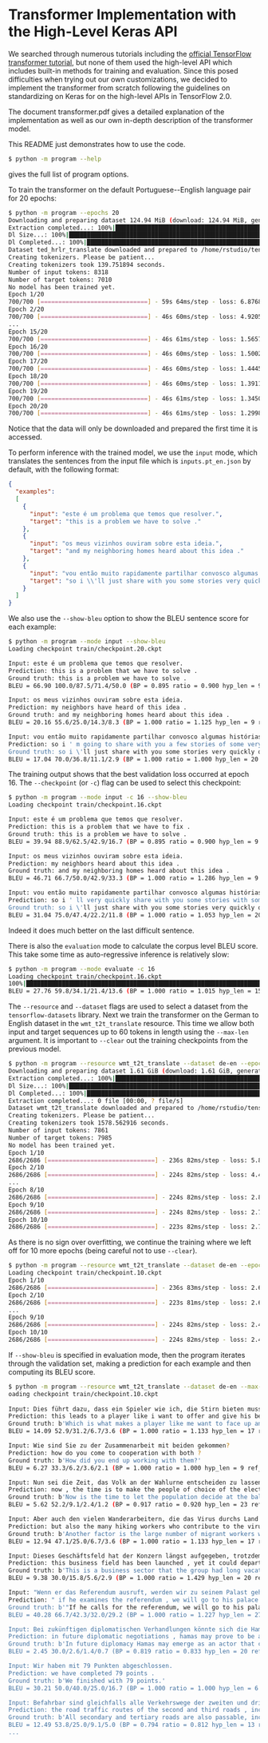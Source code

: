 # Transformer Implementation with the High-Level Keras API

We searched through numerous tutorials including the [official 
TensorFlow transformer tutorial](https://www.tensorflow.org/tutorials/text/transformer "Transformer model for language understanding"),
but none of them used the high-level API which includes built-in methods for 
training and evaluation. Since this posed difficulties
when trying out our own customizations, we decided to implement the transformer 
from scratch following the guidelines on standardizing on Keras for on the 
high-level APIs in TensorFlow 2.0.

The document transformer.pdf gives a detailed explanation of the implementation
as well as our own in-depth description of the transformer model.

This README just demonstrates how to use the code.

```bash
$ python -m program --help
```

gives the full list of program options. 

To train the transformer on the default Portuguese--English language pair 
for 20 epochs:

```bash
$ python -m program --epochs 20
Downloading and preparing dataset 124.94 MiB (download: 124.94 MiB, generated: Unknown size, total: 124.94 MiB) to /home/rstudio/tensorflow_datasets/ted_hrlr_translate/pt_to_en/1.0.0...
Extraction completed...: 100%|███████████████████████████████████████████████████████████████████████████████████████████████████████████████████████████████| 1/1 [00:04<00:00,  4.46s/ file]
Dl Size...: 100%|█████████████████████████████████████████████████████████████████████████████████████████████████████████████████████████████████████████| 124/124 [00:04<00:00, 27.79 MiB/s]
Dl Completed...: 100%|████████████████████████████████████████████████████████████████████████████████████████████████████████████████████████████████████████| 1/1 [00:04<00:00,  4.46s/ url]
Dataset ted_hrlr_translate downloaded and prepared to /home/rstudio/tensorflow_datasets/ted_hrlr_translate/pt_to_en/1.0.0. Subsequent calls will reuse this data.                             
Creating tokenizers. Please be patient...                                                                                                                                                     
Creating tokenizers took 139.751894 seconds.
Number of input tokens: 8318
Number of target tokens: 7010
No model has been trained yet.
Epoch 1/20
700/700 [==============================] - 59s 64ms/step - loss: 6.8768 - accuracy: 0.1205 - val_loss: 5.3334 - val_accuracy: 0.2132
Epoch 2/20
700/700 [==============================] - 46s 60ms/step - loss: 4.9205 - accuracy: 0.2521 - val_loss: 4.6257 - val_accuracy: 0.2788
...
Epoch 15/20
700/700 [==============================] - 46s 61ms/step - loss: 1.5657 - accuracy: 0.6654 - val_loss: 2.2668 - val_accuracy: 0.6082
Epoch 16/20
700/700 [==============================] - 46s 60ms/step - loss: 1.5002 - accuracy: 0.6753 - val_loss: 2.2611 - val_accuracy: 0.6082
Epoch 17/20
700/700 [==============================] - 46s 60ms/step - loss: 1.4445 - accuracy: 0.6837 - val_loss: 2.2658 - val_accuracy: 0.6071
Epoch 18/20
700/700 [==============================] - 46s 60ms/step - loss: 1.3911 - accuracy: 0.6912 - val_loss: 2.2745 - val_accuracy: 0.6082
Epoch 19/20
700/700 [==============================] - 46s 61ms/step - loss: 1.3450 - accuracy: 0.6991 - val_loss: 2.2885 - val_accuracy: 0.6105
Epoch 20/20
700/700 [==============================] - 46s 61ms/step - loss: 1.2998 - accuracy: 0.7059 - val_loss: 2.3034 - val_accuracy: 0.6133
```

Notice that the data will only be downloaded and prepared the first time it is accessed.

To perform inference with the trained model, we use the `input` mode, which 
translates the sentences from the input file which is `inputs.pt_en.json` by
default, with the following format:

```json
{
  "examples":
  [
    {
      "input": "este é um problema que temos que resolver.",
      "target": "this is a problem we have to solve ."
    },
    {
      "input": "os meus vizinhos ouviram sobre esta ideia.",
      "target": "and my neighboring homes heard about this idea ."
    },
    {
      "input": "vou então muito rapidamente partilhar convosco algumas histórias de algumas coisas mágicas que aconteceram.",
      "target": "so i \\'ll just share with you some stories very quickly of some magical things that have happened ."
    }
  ]
}
```

We also use the `--show-bleu` option to show the BLEU sentence score for each example:

```bash
$ python -m program --mode input --show-bleu
Loading checkpoint train/checkpoint.20.ckpt

Input: este é um problema que temos que resolver.
Prediction: this is a problem that we have to solve .
Ground truth: this is a problem we have to solve .
BLEU = 66.90 100.0/87.5/71.4/50.0 (BP = 0.895 ratio = 0.900 hyp_len = 9 ref_len = 10)

Input: os meus vizinhos ouviram sobre esta ideia.
Prediction: my neighbors have heard of this idea .
Ground truth: and my neighboring homes heard about this idea .
BLEU = 20.16 55.6/25.0/14.3/8.3 (BP = 1.000 ratio = 1.125 hyp_len = 9 ref_len = 8)

Input: vou então muito rapidamente partilhar convosco algumas histórias de algumas coisas mágicas que aconteceram.
Prediction: so i ' m going to share with you a few stories of some very magical things that happened .
Ground truth: so i \'ll just share with you some stories very quickly of some magical things that have happened .
BLEU = 17.04 70.0/36.8/11.1/2.9 (BP = 1.000 ratio = 1.000 hyp_len = 20 ref_len = 20)
```

The training output shows that the best validation loss occurred at epoch 16.
The `--checkpoint` (or `-c`) flag can be used to select this checkpoint:

```bash
$ python -m program --mode input -c 16 --show-bleu
Loading checkpoint train/checkpoint.16.ckpt

Input: este é um problema que temos que resolver.
Prediction: this is a problem that we have to fix .
Ground truth: this is a problem we have to solve .
BLEU = 39.94 88.9/62.5/42.9/16.7 (BP = 0.895 ratio = 0.900 hyp_len = 9 ref_len = 10)

Input: os meus vizinhos ouviram sobre esta ideia.
Prediction: my neighbors heard about this idea .
Ground truth: and my neighboring homes heard about this idea .
BLEU = 46.71 66.7/50.0/42.9/33.3 (BP = 1.000 ratio = 1.286 hyp_len = 9 ref_len = 7)

Input: vou então muito rapidamente partilhar convosco algumas histórias de algumas coisas mágicas que aconteceram.
Prediction: so i ' ll very quickly share with you some stories with some very magical things that happened .
Ground truth: so i \'ll just share with you some stories very quickly of some magical things that have happened .
BLEU = 31.04 75.0/47.4/22.2/11.8 (BP = 1.000 ratio = 1.053 hyp_len = 20 ref_len = 19)
```

Indeed it does much better on the last difficult sentence. 

There is also the `evaluation` mode to calculate the corpus level BLEU 
score. This take some time as auto-regressive inference is relatively slow:

```bash
$ python -m program --mode evaluate -c 16
Loading checkpoint train/checkpoint.16.ckpt
100%|█████████████████████████████████████████████████████████████████████████████████████████████████████████████████████████████████████████████████████| 1193/1193 [29:09<00:00,  1.47s/it]
BLEU = 27.76 59.8/34.1/21.4/13.6 (BP = 1.000 ratio = 1.015 hyp_len = 15804 ref_len = 15563)
```

The `--resource` and `--dataset` flags are used to select a dataset from the
`tensorflow-datasets` library. Next we train the transformer on the German to 
English dataset in the `wmt_t2t_translate` resource.  This time we allow both
input and target sequences up to 60 tokens in length using the `--max-len` 
argument. It is important to `--clear` out the training checkpoints from the previous 
model.

```bash
$ python -m program --resource wmt_t2t_translate --dataset de-en --epochs 10 --max-len 60 --clear
Downloading and preparing dataset 1.61 GiB (download: 1.61 GiB, generated: Unknown size, total: 1.61 GiB) to /home/rstudio/tensorflow_datasets/wmt_t2t_translate/de-en/1.0.0...               
Extraction completed...: 100%|████████████████████████████████████████████████████████████████████████████████████████████████████████████████████████████| 4/4 [1:01:21<00:00, 920.44s/ file]
Dl Size...: 100%|█████████████████████████████████████████████████████████████████████████████████████████████████████████████████████████████████████| 1645/1645 [1:01:21<00:00,  2.24s/ MiB]
Dl Completed...: 100%|█████████████████████████████████████████████████████████████████████████████████████████████████████████████████████████████████████| 4/4 [1:01:21<00:00, 920.44s/ url]
Extraction completed...: 0 file [00:00, ? file/s]
Dataset wmt_t2t_translate downloaded and prepared to /home/rstudio/tensorflow_datasets/wmt_t2t_translate/de-en/1.0.0. Subsequent calls will reuse this data.                                  
Creating tokenizers. Please be patient...
Creating tokenizers took 1578.562916 seconds.
Number of input tokens: 7861
Number of target tokens: 7985
No model has been trained yet.                                                                                                                                                                
Epoch 1/10                                                                                                                                                                                    
2686/2686 [==============================] - 236s 82ms/step - loss: 5.8810 - accuracy: 0.1676 - val_loss: 5.0164 - val_accuracy: 0.2178                                                       
Epoch 2/10                                                                                                                                                                                    
2686/2686 [==============================] - 224s 82ms/step - loss: 4.4499 - accuracy: 0.2751 - val_loss: 4.1136 - val_accuracy: 0.3093                                                       
...
Epoch 8/10                                                                                                                                                                                    
2686/2686 [==============================] - 224s 82ms/step - loss: 2.8028 - accuracy: 0.4847 - val_loss: 2.7983 - val_accuracy: 0.4902                                                       
Epoch 9/10                                                                                                                                                                                    
2686/2686 [==============================] - 224s 82ms/step - loss: 2.7486 - accuracy: 0.4921 - val_loss: 2.7605 - val_accuracy: 0.4933                                                       
Epoch 10/10                                                                                                                                                                                   
2686/2686 [==============================] - 223s 82ms/step - loss: 2.7038 - accuracy: 0.4983 - val_loss: 2.7299 - val_accuracy: 0.5022
```
As there is no sign over overfitting, we continue the training where we left 
off for 10 more epochs (being careful not to use `--clear`). 

```bash
$ python -m program --resource wmt_t2t_translate --dataset de-en --epochs 10 --max-len 60
Loading checkpoint train/checkpoint.10.ckpt
Epoch 1/10
2686/2686 [==============================] - 236s 83ms/step - loss: 2.6670 - accuracy: 0.5032 - val_loss: 2.7077 - val_accuracy: 0.5055
Epoch 2/10
2686/2686 [==============================] - 223s 81ms/step - loss: 2.6351 - accuracy: 0.5077 - val_loss: 2.6863 - val_accuracy: 0.5080
...
Epoch 9/10
2686/2686 [==============================] - 224s 82ms/step - loss: 2.4970 - accuracy: 0.5272 - val_loss: 2.5956 - val_accuracy: 0.5223
Epoch 10/10
2686/2686 [==============================] - 224s 82ms/step - loss: 2.4852 - accuracy: 0.5291 - val_loss: 2.5941 - val_accuracy: 0.5231
```

If `--show-bleu` is specified in evaluation mode, then the program iterates
through the validation set, making a prediction for each example and then
computing its BLEU score.

```bash
$ python -m program --resource wmt_t2t_translate --dataset de-en --max-len 60 --mode evaluate --show-bleu
oading checkpoint train/checkpoint.10.ckpt                                                                                                                                                   
                                                                                                                                                                                              
Input: Dies führt dazu, dass ein Spieler wie ich, die Stirn bieten muss und sein Bestes geben will.                                                                                           
Prediction: this leads to a player like i want to offer and give his best .                                                                                                                   
Ground truth: b'Which is what makes a player like me want to face up and give my best.'                                                                                                       
BLEU = 14.09 52.9/31.2/6.7/3.6 (BP = 1.000 ratio = 1.133 hyp_len = 17 ref_len = 15)                                                                                                           

Input: Wie sind Sie zu der Zusammenarbeit mit beiden gekommen?
Prediction: how do you come to cooperation with both ?
Ground truth: b'How did you end up working with them?'
BLEU = 6.27 33.3/6.2/3.6/2.1 (BP = 1.000 ratio = 1.000 hyp_len = 9 ref_len = 9)

Input: Nun sei die Zeit, das Volk an der Wahlurne entscheiden zu lassen, in welche Richtung das Land gehen solle.
Prediction: now , the time is to make the people of choice of the electoralne , which the direction of the country is to go .
Ground truth: b'Now is the time to let the population decide at the ballot box, in which direction the country should move forward.'
BLEU = 5.62 52.2/9.1/2.4/1.2 (BP = 0.917 ratio = 0.920 hyp_len = 23 ref_len = 25)

Input: Aber auch den vielen Wanderarbeitern, die das Virus durchs Land tragen.
Prediction: but also the many hiking workers who contribute to the virus by the country .
Ground truth: b'Another factor is the large number of migrant workers who carry the virus across the country.'
BLEU = 12.94 47.1/25.0/6.7/3.6 (BP = 1.000 ratio = 1.133 hyp_len = 17 ref_len = 15)

Input: Dieses Geschäftsfeld hat der Konzern längst aufgegeben, trotzdem konnte er die Registrierung abwenden.
Prediction: this business field has been launched , yet it could depart the registration .
Ground truth: b'This is a business sector that the group had long vacated, yet nonetheless managed to prevent the registration.'
BLEU = 9.38 30.0/15.8/5.6/2.9 (BP = 1.000 ratio = 1.429 hyp_len = 20 ref_len = 14)

Input: "Wenn er das Referendum ausruft, werden wir zu seinem Palast gehen und ihn stürzen", sagte der Oppositionelle Jasser Said.
Prediction: " if he examines the referendum , we will go to his palace and remember him , the opposition jacse said .
Ground truth: b'"If he calls for the referendum, we will go to his palace and overthrow him," said member of the opposition Jasser Said.'
BLEU = 40.28 66.7/42.3/32.0/29.2 (BP = 1.000 ratio = 1.227 hyp_len = 27 ref_len = 22)

Input: Bei zukünftigen diplomatischen Verhandlungen könnte sich die Hamas als Akteur erweisen, der selbst von Israel und den Vereinigten Staaten nicht herausgedrängt werden kann.
Prediction: in future diplomatic negotiations , hamas may prove to be a player who can not be repressed by israel and the united states .
Ground truth: b'In future diplomacy Hamas may emerge as an actor that cannot be shut out even by Israel and America.'
BLEU = 2.45 30.0/2.6/1.4/0.7 (BP = 0.819 ratio = 0.833 hyp_len = 20 ref_len = 24)

Input: Wir haben mit 79 Punkten abgeschlossen.
Prediction: we have completed 79 points .
Ground truth: b'We finished with 79 points.'
BLEU = 30.21 50.0/40.0/25.0/16.7 (BP = 1.000 ratio = 1.000 hyp_len = 6 ref_len = 6)

Input: Befahrbar sind gleichfalls alle Verkehrswege der zweiten und dritten Straßenklasse, einschließlich der Bergstraßen.
Prediction: the road traffic routes of the second and third roads , including the mountain roads .
Ground truth: b'All secondary and tertiary roads are also passable, including mountain roads.'
BLEU = 12.49 53.8/25.0/9.1/5.0 (BP = 0.794 ratio = 0.812 hyp_len = 13 ref_len = 16)
...
```